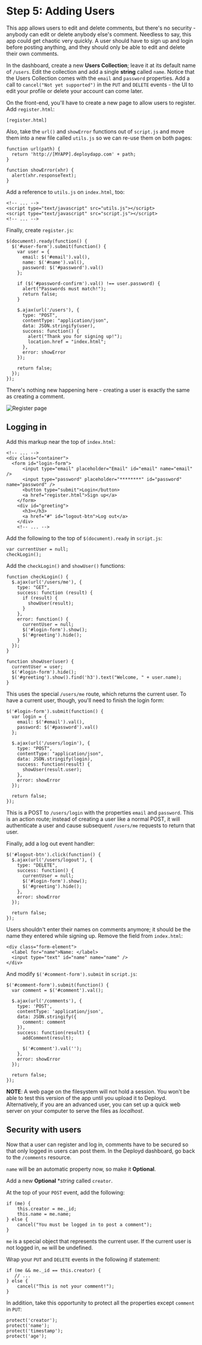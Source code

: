 # Step 5: Adding Users

This app allows users to edit and delete comments, but there's no security - anybody can edit or delete anybody else's comment. Needless to say, this app could get chaotic very quickly. A user should have to sign up and login before posting anything, and they should only be able to edit and delete their own comments.

In the dashboard, create a new **Users Collection**; leave it at its default name of `/users`. Edit the collection and add a single **string** called `name`. Notice that the Users Collection comes with the `email` and `password` properties. Add a call to `cancel("Not yet supported")` in the `PUT` and `DELETE` events - the UI to edit your profile or delete your account can come later.

On the front-end, you'll have to create a new page to allow users to register. Add `register.html`:

    [register.html]

Also, take the `url()` and `showError` functions out of `script.js` and move them into a new file called `utils.js` so we can re-use them on both pages:

    function url(path) {
      return 'http://[MYAPP].deploydapp.com' + path;
    }

    function showError(xhr) {
      alert(xhr.responseText);
    }

Add a reference to `utils.js` on `index.html`, too:
    
    <!-- ... -->
    <script type="text/javascript" src="utils.js"></script>
    <script type="text/javascript" src="script.js"></script>
    <!-- ... -->

Finally, create `register.js`: 

    $(document).ready(function() {
      $('#user-form').submit(function() {
        var user = {
          email: $('#email').val(),
          name: $('#name').val(),
          password: $('#password').val()
        };

        if ($('#password-confirm').val() !== user.password) {
          alert("Passwords must match!");
          return false;
        }

        $.ajax(url('/users'), {
          type: "POST",
          contentType: "application/json",
          data: JSON.stringify(user),
          success: function() {
            alert("Thank you for signing up!");
            location.href = "index.html";
          }, 
          error: showError
        });

        return false;
      });
    });

There's nothing new happening here - creating a user is exactly the same as creating a comment.

![Register page](step5img/screenshot01.png)

## Logging in

Add this markup near the top of `index.html`:

    <!-- ... -->
    <div class="container">
      <form id="login-form">
          <input type="email" placeholder="Email" id="email" name="email" />
          <input type="password" placeholder="********" id="password" name="password" />
          <button type="submit">Login</button>
          <a href="register.html">Sign up</a>
        </form>
        <div id="greeting">
          <h3></h3>
          <a href="#" id="logout-btn">Log out</a>
        </div>
        <!-- ... -->  

Add the following to the top of `$(document).ready` in `script.js`:

    var currentUser = null;
    checkLogin();

Add the `checkLogin()` and `showUser()` functions:

    function checkLogin() {
      $.ajax(url('/users/me'), {
        type: "GET",
        success: function (result) {
          if (result) {
            showUser(result);
          }
        },
        error: function() {
          currentUser = null;
          $('#login-form').show();
          $('#greeting').hide();
        }
      });
    }

    function showUser(user) {
      currentUser = user;
      $('#login-form').hide();
      $('#greeting').show().find('h3').text("Welcome, " + user.name);
    }

This uses the special `/users/me` route, which returns the current user. To have a current user, though, you'll need to finish the login form:

    $('#login-form').submit(function() {
      var login = {
        email: $('#email').val(),
        password: $('#password').val()
      };

      $.ajax(url('/users/login'), {
        type: "POST",
        contentType: "application/json",
        data: JSON.stringify(login),
        success: function(result) {
          showUser(result.user);
        },  
        error: showError
      });

      return false;
    });

This is a POST to `/users/login` with the properties `email` and `password`. This is an action route; instead of creating a user like a normal POST, it will authenticate a user and cause subsequent `/users/me` requests to return that user.

Finally, add a log out event handler:

    $('#logout-btn').click(function() {
      $.ajax(url('/users/logout'), {
        type: "DELETE",
        success: function() {
          currentUser = null;
          $('#login-form').show();
          $('#greeting').hide();
        },
        error: showError
      });

      return false;
    });

Users shouldn't enter their names on comments anymore; it should be the name they entered while signing up. Remove the field from `index.html`:

    <div class="form-element">
      <label for="name">Name: </label>
      <input type="text" id="name" name="name" />
    </div>

And modify `$('#comment-form').submit` in `script.js`:

    $('#comment-form').submit(function() {
      var comment = $('#comment').val();

      $.ajax(url('/comments'), {
        type: 'POST',
        contentType: 'application/json',
        data: JSON.stringify({
          comment: comment
        }),
        success: function(result) {
          addComment(result);
          
          $('#comment').val('');
        },
        error: showError
      });

      return false;
    });

**NOTE**: A web page on the filesystem will not hold a session. You won't be able to test this version of the app until you upload it to Deployd. Alternatively, if you are an advanced user, you can set up a quick web server on your computer to serve the files as *localhost*.

## Security with users

Now that a user can register and log in, comments have to be secured so that only logged in users can post them. In the Deployd dashboard, go back to the `/comments` resource.

`name` will be an automatic property now, so make it **Optional**.

Add a new **Optional** **string* called `creator`.

At the top of your `POST` event, add the following:

    if (me) {
        this.creator = me._id;
        this.name = me.name;
    } else {
        cancel("You must be logged in to post a comment");
    }

`me` is a special object that represents the current user. If the current user is not logged in, `me` will be undefined.

Wrap your `PUT` and `DELETE` events in the following if statement:

    if (me && me._id == this.creator) {
       // ...
    } else {
        cancel("This is not your comment!");
    }
    
In addition, take this opportunity to protect all the properties except `comment` in `PUT`:

    protect('creator');
    protect('name');
    protect('timestamp');
    protect('age');